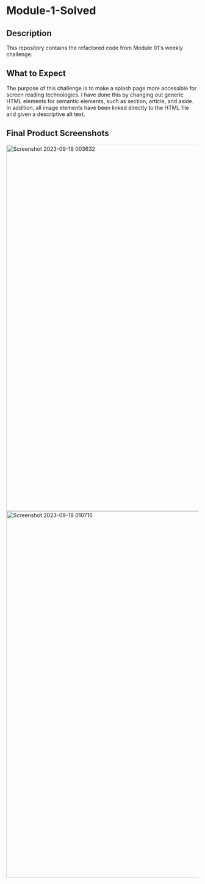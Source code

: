 # Module-1-Solved
## Description
This repository contains the refactored code from Module 01's weekly challenge. 
## What to Expect
The purpose of this challenge is to make a splash page more accessible for screen reading technologies. 
I have done this by changing out generic HTML elements for semantic elements, such as section, article, and aside.
In addition, all image elements have been linked directly to the HTML file and given a descriptive alt text.
## Final Product Screenshots
<img width="960" alt="Screenshot 2023-09-18 003632" src="https://github.com/JBassard97/Module-1-Solved/assets/142551579/a3be10de-114c-4141-8c8a-891330513d3b">
<img width="960" alt="Screenshot 2023-09-18 010716" src="https://github.com/JBassard97/Module-1-Solved/assets/142551579/f4322d08-3260-4d6a-b0f7-aa775a6f1d90">
